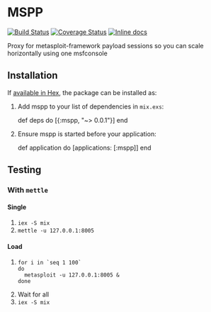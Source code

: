 # MSPP

[![Build Status](https://travis-ci.org/limhoff-r7/mspp.svg?branch=master)](https://travis-ci.org/limhoff-r7/mspp)
[![Coverage Status](https://coveralls.io/repos/limhoff-r7/mspp/badge.svg?branch=master&service=github)](https://coveralls.io/github/limhoff-r7/mspp?branch=master)
[![Inline docs](http://inch-ci.org/github/limhoff-r7/mspp.svg?branch=master)](http://inch-ci.org/github/limhoff-r7/mspp)

Proxy for metasploit-framework payload sessions so you can scale horizontally using one msfconsole

## Installation

If [available in Hex](https://hex.pm/docs/publish), the package can be installed as:

  1. Add mspp to your list of dependencies in `mix.exs`:

        def deps do
          [{:mspp, "~> 0.0.1"}]
        end

  2. Ensure mspp is started before your application:

        def application do
          [applications: [:mspp]]
        end

## Testing

### With `mettle`

#### Single

1. `iex -S mix`
2. `mettle -u 127.0.0.1:8005`

#### Load

1. 
    ```
    for i in `seq 1 100`
    do
      metasploit -u 127.0.0.1:8005 &
    done
    ```
2. Wait for all          
2. `iex -S mix`
